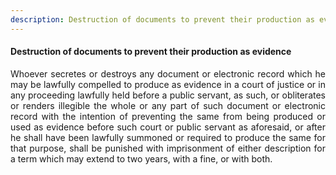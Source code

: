 ```yaml
---
description: Destruction of documents to prevent their production as evidence
---
```


#### Destruction of documents to prevent their production as evidence
<div style="text-align: justify">

Whoever secretes or destroys any document or electronic record which he may be lawfully compelled to produce as evidence in a court of justice or in any proceeding lawfully held before a public servant, as such, or obliterates or renders illegible the whole or any part of such document or electronic record with the intention of preventing the same from being produced or used as evidence before such court or public servant as aforesaid, or after he shall have been lawfully summoned or required to produce the same for that purpose, shall be punished with imprisonment of either description for a term which may extend to two years, with a fine, or with both.

</div>
